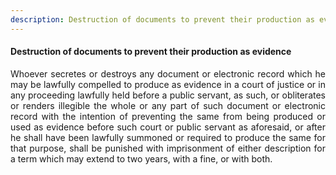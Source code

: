 ```yaml
---
description: Destruction of documents to prevent their production as evidence
---
```


#### Destruction of documents to prevent their production as evidence
<div style="text-align: justify">

Whoever secretes or destroys any document or electronic record which he may be lawfully compelled to produce as evidence in a court of justice or in any proceeding lawfully held before a public servant, as such, or obliterates or renders illegible the whole or any part of such document or electronic record with the intention of preventing the same from being produced or used as evidence before such court or public servant as aforesaid, or after he shall have been lawfully summoned or required to produce the same for that purpose, shall be punished with imprisonment of either description for a term which may extend to two years, with a fine, or with both.

</div>
